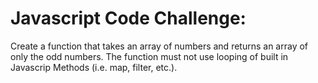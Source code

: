 # Javascript Code Challenge:
Create a function that takes an array of numbers and returns an array of only the odd numbers. The function must not use looping of built in Javascrip Methods (i.e. map, filter, etc.).
